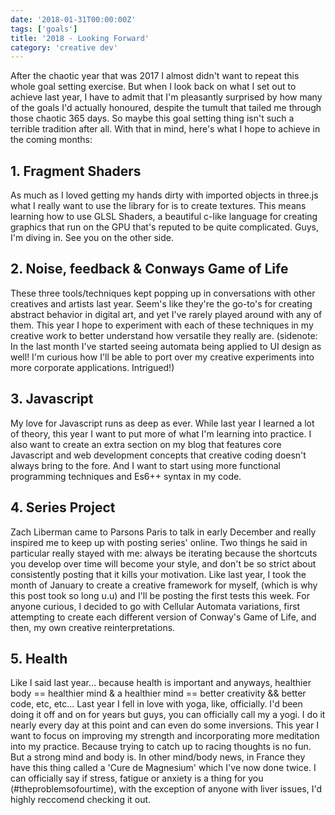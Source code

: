 ```yaml
---
date: '2018-01-31T00:00:00Z'
tags: ['goals']
title: '2018 - Looking Forward'
category: 'creative dev'
---
```


After the chaotic year that was 2017 I almost didn't want to repeat this whole goal setting exercise. But when I look back on what I set out to achieve last year, I have to admit that I'm pleasantly surprised by how many of the goals I'd actually honoured, despite the tumult that tailed me through those chaotic 365 days. So maybe this goal setting thing isn't such a terrible tradition after all. With that in mind, here's what I hope to achieve in the coming months:

## 1. Fragment Shaders

As much as I loved getting my hands dirty with imported objects in three.js what I really want to use the library for is to create textures. This means learning how to use GLSL Shaders, a beautiful c-like language for creating graphics that run on the GPU that's reputed to be quite complicated. Guys, I'm diving in. See you on the other side.

## 2. Noise, feedback & Conways Game of Life

These three tools/techniques kept popping up in conversations with other creatives and artists last year. Seem's like they're the go-to's for creating abstract behavior in digital art, and yet I've rarely played around with any of them. This year I hope to experiment with each of these techniques in my creative work to better understand how versatile they really are. (sidenote: In the last month I've started seeing automata being applied to UI design as well! I'm curious how I'll be able to port over my creative experiments into more corporate applications. Intrigued!)

## 3. Javascript

My love for Javascript runs as deep as ever. While last year I learned a lot of theory, this year I want to put more of what I'm learning into practice. I also want to create an extra section on my blog that features core Javascript and web development concepts that creative coding doesn't always bring to the fore. And I want to start using more functional programming techniques and Es6++ syntax in my code.

## 4. Series Project

Zach Liberman came to Parsons Paris to talk in early December and really inspired me to keep up with posting series' online. Two things he said in particular really stayed with me: always be iterating because the shortcuts you develop over time will become your style, and don't be so strict about consistently posting that it kills your motivation. Like last year, I took the month of January to create a creative framework for myself, (which is why this post took so long u.u) and I'll be posting the first tests this week. For anyone curious, I decided to go with Cellular Automata variations, first attempting to create each different version of Conway's Game of Life, and then, my own creative reinterpretations.

## 5. Health

Like I said last year… because health is important and anyways, healthier body == healthier mind & a healthier mind == better creativity && better code, etc, etc... Last year I fell in love with yoga, like, officially. I'd been doing it off and on for years but guys, you can officially call my a yogi. I do it nearly every day at this point and can even do some inversions. This year I want to focus on improving my strength and incorporating more meditation into my practice. Because trying to catch up to racing thoughts is no fun. But a strong mind and body is. In other mind/body news, in France they have this thing called a 'Cure de Magnesium' which I've now done twice. I can officially say if stress, fatigue or anxiety is a thing for you (#theproblemsofourtime), with the exception of anyone with liver issues, I'd highly reccomend checking it out.
